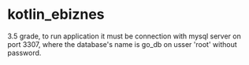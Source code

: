 # kotlin_ebiznes
3.5 grade, to run application it must be connection with mysql server on port 3307, where the database's name is go_db on usser 'root' without password.
